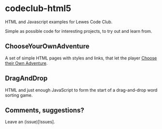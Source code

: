 # codeclub-html5
HTML and Javascript examples for Lewes Code Club. 

Simple as possible code for interesting projects, to try out and learn from.

## ChooseYourOwnAdventure

A set of simple HTML pages with styles and links, that let the player [Choose their Own Adventure](https://en.wikipedia.org/wiki/Choose_Your_Own_Adventure).

## DragAndDrop

HTML and just enough JavaScript to form the start of a drag-and-drop word sorting game.

## Comments, suggestions?

Leave an (issue)[Issues].
